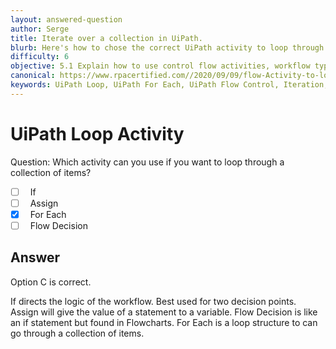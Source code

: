```yaml
---
layout: answered-question
author: Serge
title: Iterate over a collection in UiPath.
blurb: Here's how to chose the correct UiPath activity to loop through a collection of items.
difficulty: 6
objective: 5.1 Explain how to use control flow activities, workflow types such as sequences and flowcharts, and their functions
canonical: https://www.rpacertified.com//2020/09/09/flow-Activity-to-loop-through-a-collection.html
keywords: UiPath Loop, UiPath For Each, UiPath Flow Control, Iteration, loops
---
```


<h1>UiPath Loop Activity</h1>

Question:  Which activity can you use if you want to loop through a collection of items?

 - [ ] &nbsp;  If
 - [ ] &nbsp;  Assign
 - [X] &nbsp;  For Each
 - [ ] &nbsp;  Flow Decision

## Answer

Option C is correct.

If directs the logic of the workflow.  Best used for two decision points.  Assign will give the value of a statement to a variable.  Flow Decision is like an if statement but found in Flowcharts.  For Each is a loop structure to can go through a collection of items.

